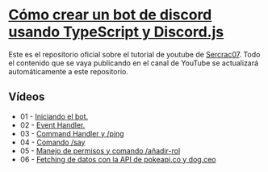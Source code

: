 # [Cómo crear un bot de discord usando TypeScript y Discord.js](https://www.youtube.com/playlist?list=PLRGkX-EX1KNKDFxPX9VnV13rcbe73JpbC)

Este es el repositorio oficial sobre el tutorial de youtube de [Sercrac07](https://www.youtube.com/@secrac07). Todo el contenido que se vaya publicando en el canal de YouTube se actualizará automáticamente a este repositorio.

## Vídeos

- 01 - [Iniciando el bot.](https://youtu.be/SyFR6FEL01A)
- 02 - [Event Handler.](https://youtu.be/V_6e2tBNsWw)
- 03 - [Command Handler y /ping](https://youtu.be/QMcWjtUdZ4E)
- 04 - [Comando /say](https://youtu.be/2hzMtQ7VxHU)
- 05 - [Manejo de permisos y comando /añadir-rol](https://youtu.be/6UXaJcR3VtY)
- 06 - [Fetching de datos con la API de pokeapi.co y dog.ceo](https://youtu.be/pLCh4BRUeHQ)
